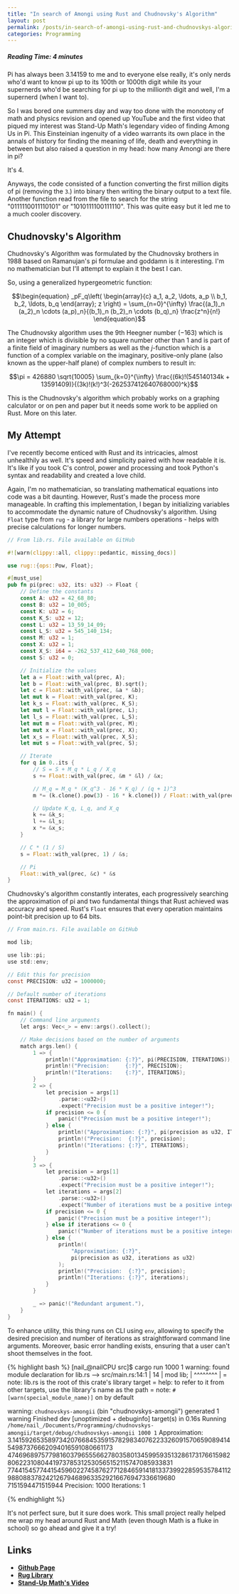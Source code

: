 ```yaml
---
title: "In search of Amongi using Rust and Chudnovsky's Algorithm"
layout: post
permalink: /posts/in-search-of-amongi-using-rust-and-chudnovskys-algorithm/
categories: Programming
---
```

##### Reading Time: 4 minutes

Pi has always been 3.14159 to me and to everyone else really, it's only nerds who'd want to know pi up to its 100th or 1000th digit while its your supernerds who'd be searching for pi up to the millionth digit and well, I'm a supernerd (when I want to).

So I was bored one summers day and way too done with the monotony of math and physics revision and opened up YouTube and the first video that piqued my interest was Stand-Up Math's legendary video of finding Among Us in Pi. This Einsteinian ingenuity of a video warrants its own place in the annals of history for finding the meaning of life, death and everything in between but also raised a question in my head: how many Amongi are there in pi?

It's 4.

Anyways, the code consisted of a function converting the first million digits of pi (removing the `3`.) into binary then writing the binary output to a text file. Another function read from the file to search for the string "0111110011110101" or "1010111100111110". This was quite easy but it led me to a much cooler discovery.

## Chudnovsky's Algorithm
Chudnovsky's Algorithm was formulated by the Chudnovsky brothers in 1988 based on Ramanujan's pi formulae and goddamn is it interesting. I'm no mathematician but I'll attempt to explain it the best I can.

So, using a generalized hypergeometric function: 

$$\begin{equation} _pF_q\left( \begin{array}{c} a_1, a_2, \ldots, a_p \\ b_1, b_2, \ldots, b_q \end{array}; z \right) = \sum_{n=0}^{\infty} \frac{(a_1)_n (a_2)_n \cdots (a_p)_n}{(b_1)_n (b_2)_n \cdots (b_q)_n} \frac{z^n}{n!} \end{equation}$$

The Chudnovsky algorithm uses the 9th Heegner number ($-163$) which is an integer which is divisible by no square number other than 1 and is part of a finite field of imaginary numbers as well as the $j$-function which is a function of a complex variable on the imaginary, positive-only plane (also known as the upper-half plane) of complex numbers to result in: 

$$\pi = 426880 \sqrt{10005} \sum_{k=0}^{\infty} \frac{(6k)!(545140134k + 13591409)}{(3k)!(k!)^3(-262537412640768000)^k}$$

This is the Chudnovsky's algorithm which probably works on a graphing calculator or on pen and paper but it needs some work to be applied on Rust. More on this later.

## My Attempt
I've recently become enticed with Rust and its intricacies, almost unhealthily as well. It's speed and simplicity paired with how readable it is. It's like if you took C's control, power and processing and took Python's syntax and readability and created a love child. 

Again, I'm no mathematician, so translating mathematical equations into code was a bit daunting. However, Rust's made the process more manageable. In crafting this implementation, I began by initializing variables to accommodate the dynamic nature of Chudnovsky's algorithm. Using `Float` type from `rug` - a library for large numbers operations - helps with precise calculations for longer numbers. 

```rust
// From lib.rs. File available on GitHub

#![warn(clippy::all, clippy::pedantic, missing_docs)]

use rug::{ops::Pow, Float};

#[must_use]
pub fn pi(prec: u32, its: u32) -> Float {
    // Define the constants
    const A: u32 = 42_68_80;
    const B: u32 = 10_005;
    const K: u32 = 6;
    const K_S: u32 = 12;
    const L: u32 = 13_59_14_09;
    const L_S: u32 = 545_140_134;
    const M: u32 = 1;
    const X: u32 = 1;
    const X_S: i64 = -262_537_412_640_768_000;
    const S: u32 = 0;

    // Initialize the values
    let a = Float::with_val(prec, A);
    let b = Float::with_val(prec, B).sqrt();
    let c = Float::with_val(prec, &a * &b);
    let mut k = Float::with_val(prec, K);
    let k_s = Float::with_val(prec, K_S);
    let mut l = Float::with_val(prec, L);
    let l_s = Float::with_val(prec, L_S);
    let mut m = Float::with_val(prec, M);
    let mut x = Float::with_val(prec, X);
    let x_s = Float::with_val(prec, X_S);
    let mut s = Float::with_val(prec, S);

    // Iterate
    for q in 0..its {
        // S = S + M_q * L_q / X_q
        s += Float::with_val(prec, &m * &l) / &x;

        // M_q = M_q * (K_q^3 - 16 * K_q) / (q + 1)^3
        m *= (k.clone().pow(3) - 16 * k.clone()) / Float::with_val(prec, (q + 1).pow(3));

        // Update K_q, L_q, and X_q
        k += &k_s;
        l += &l_s;
        x *= &x_s;
    }

    // C * (1 / S)
    s = Float::with_val(prec, 1) / &s;

    // Pi
    Float::with_val(prec, &c) * &s
}
```

Chudnovsky's algorithm constantly interates, each progressively searching the approximation of pi and two fundamental things that Rust achieved was accuracy and speed. Rust's `Float` ensures that every operation maintains point-bit precision up to 64 bits.

```c
// From main.rs. File available on GitHub

mod lib;

use lib::pi;
use std::env;

// Edit this for precision
const PRECISION: u32 = 1000000;

// Default number of iterations
const ITERATIONS: u32 = 1;

fn main() {
    // Command line arguments
    let args: Vec<_> = env::args().collect();

    // Make decisions based on the number of arguments
    match args.len() {
        1 => {
            println!("Approximation: {:?}", pi(PRECISION, ITERATIONS));
            println!("Precision:     {:?}", PRECISION);
            println!("Iterations:    {:?}", ITERATIONS);
        }
        2 => {
            let precision = args[1]
                .parse::<u32>()
                .expect("Precision must be a positive integer!");
            if precision <= 0 {
                panic!("Precision must be a positive integer!");
            } else {
                println!("Approximation: {:?}", pi(precision as u32, ITERATIONS));
                println!("Precision:  {:?}", precision);
                println!("Iterations: {:?}", ITERATIONS);
            }
        }
        3 => {
            let precision = args[1]
                .parse::<u32>()
                .expect("Precision must be a positive integer!");
            let iterations = args[2]
                .parse::<u32>()
                .expect("Number of iterations must be a positive integer!");
            if precision <= 0 {
                panic!("Precision must be a positive integer!");
            } else if iterations <= 0 {
                panic!("Number of iterations must be a positive integer!");
            } else {
                println!(
                    "Approximation: {:?}",
                    pi(precision as u32, iterations as u32)
                );
                println!("Precision:  {:?}", precision);
                println!("Iterations: {:?}", iterations);
            }
        }

        _ => panic!("Redundant argument."),
    }
}
```

To enhance utility, this thing runs on CLI using `env`, allowing to specify the desired precision and number of iterations as straightforward command line arguments. Moreover, basic error handling exists, ensuring that a user can't shoot themselves in the foot.

{% highlight bash %}
[nail_@nailCPU src]$ cargo run 1000 1
warning: found module declaration for lib.rs
  --> src/main.rs:14:1
   |
14 | mod lib;
   | ^^^^^^^^
   |
   = note: lib.rs is the root of this crate's library target
   = help: to refer to it from other targets, use the library's name as the path
   = note: `#[warn(special_module_name)]` on by default

warning: `chudnovskys-amongii` (bin "chudnovskys-amongii") generated 1 warning
    Finished dev [unoptimized + debuginfo] target(s) in 0.16s
     Running `/home/nail_/Documents/Programming/chudnovskys-amongii/target/debug/chudnovskys-amongii 1000 1`
Approximation: 3.1415926535897342076684535915782983407622332609157065908941454987376662094016591080661173
47469689757798160379655566278035801345995935132861731766159828062231080441973785312530565152115747085933831
77441545774415459602274587627712846591418133739922859535784112988088378242126794689633529216676947336619680
7151594471515944
Precision:  1000
Iterations: 1

{% endhighlight %}

It's not perfect sure, but it sure does work. This small project really helped me wrap my head around Rust and Math (even though Math is a fluke in school) so go ahead and give it a try! 

## Links
- **[Github Page](https://github.com/nail-e/chudnovskys-amongii)**
- **[Rug Library](https://docs.rs/rug/latest/rug/)**
- **[Stand-Up Math's Video](https://www.youtube.com/watch?v=dET2l8l3upU)** 

